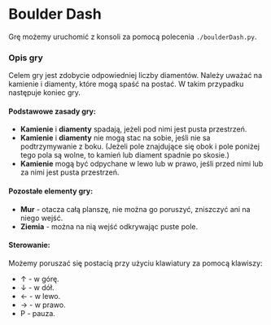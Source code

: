 Boulder Dash
===================

Grę możemy uruchomić z konsoli za pomocą polecenia `./boulderDash.py`.

### Opis gry

Celem gry jest zdobycie odpowiedniej liczby diamentów. Należy uważać na kamienie i diamenty, które mogą spaść na postać. W takim przypadku następuje koniec gry.

#### Podstawowe zasady gry:
* **Kamienie** i **diamenty** spadają, jeżeli pod nimi jest pusta przestrzeń.
* **Kamienie** i **diamenty** nie mogą stac na sobie, jeśli nie sa podtrzymywanie z boku. (Jeżeli pole znajdujące się obok i pole poniżej tego pola są wolne, to kamień lub diament spadnie po skosie.)
* **Kamienie** mogą być odpychane w lewo lub w prawo, jeśli przed nimi lub za nimi jest pusta przestrzeń.

#### Pozostałe elementy gry:
* **Mur** - otacza całą planszę, nie można go poruszyć, zniszczyć ani na niego wejść.
* **Ziemia** - można na nią wejść odkrywając puste pole.

#### Sterowanie:
Możemy poruszać się postacią przy użyciu klawiatury za pomocą klawiszy:
* &uarr; - w górę.
* &darr; - w dół.
* &larr; - w lewo.
* &rarr; - w prawo.
* P - pauza.
